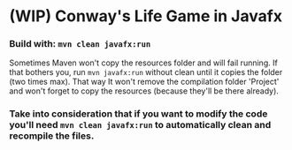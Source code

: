# (WIP) Conway's Life Game in Javafx
### **Build with:** `mvn clean javafx:run`

Sometimes Maven won't copy the resources folder and will fail running. If that bothers you, run `mvn javafx:run` without clean until it copies the folder (two times max).
That way It won't remove the compilation folder 'Project' and won't forget to copy the resources (because they'll be there already).

### Take into consideration that if you want to modify the code you'll need `mvn clean javafx:run` to automatically clean and recompile the files.


